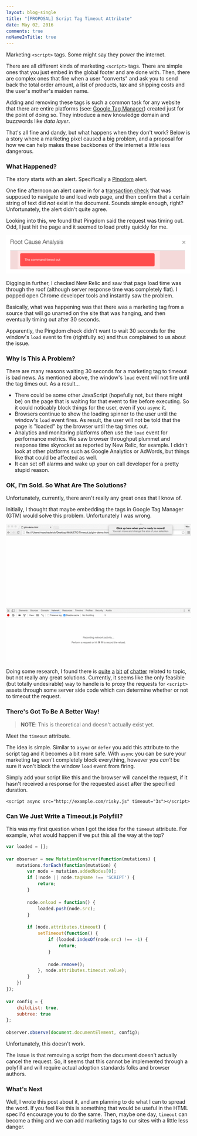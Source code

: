 ```yaml
---
layout: blog-single
title: "[PROPOSAL] Script Tag Timeout Attribute"
date: May 02, 2016
comments: true
noNameInTitle: true
---
```


Marketing `<script>` tags. Some might say they power the internet. 

There are all different kinds of marketing `<script>` tags. There are simple ones that you just embed in the global footer and are done with. Then, there are complex ones that fire when a user "converts" and ask you to send back the total order amount, a list of products, tax and shipping costs and the user's mother's maiden name. 

Adding and removing these tags is such a common task for any website that there are entire platforms (see: [Google Tag Manager](https://www.google.com/analytics/tag-manager/)) created just for the point of doing so. They introduce a new knowledge domain and buzzwords like *data layer*.

That's all fine and dandy, but what happens when they don't work? Below is a story where a marketing pixel caused a big problem, and a proposal for how we can help makes these backbones of the internet a little less dangerous.

<!-- excerpt_separator -->

### What Happened?

The story starts with an alert. Specifically a [Pingdom](http://www.pingdom.com) alert. 

One fine afternoon an alert came in for a [transaction check](https://www.pingdom.com/product/transaction-monitoring) that was supposed to navigate to and load web page, and then confirm that a certain string of text did *not* exist in the document. Sounds simple enough, right? Unfortunately, the alert didn't quite agree.

Looking into this, we found that Pingdom said the request was timing out. Odd, I just hit the page and it seemed to load pretty quickly for me.

![](/img/blog/timeout/root-cause-analysis.png)

Digging in further, I checked New Relic and saw that page load time was through the roof (although server response time was completely flat). I popped open Chrome developer tools and instantly saw the problem.

Basically, what was happening was that there was a marketing tag from a source that will go unamed on the site that was hanging, and then eventually timing out after 30 seconds.

Apparently, the Pingdom check didn't want to wait 30 seconds for the window's `load` event to fire  (rightfully so) and thus complained to us about the issue.

### Why Is This A Problem?

There are many reasons waiting 30 seconds for a marketing tag to timeout is bad news. As mentioned above, the window's `load` event will not fire until the tag times out. As a result...

- There could be some other JavaScript (hopefully not, but there might be) on the page that is waiting for that event to fire before executing. So it could noticably block things for the user, even if you `async` it.
- Browsers continue to show the loading spinner to the user until the window's `load` event fires. As result, the user will not be told that the page is "loaded" by the browser until the tag times out.
- Analytics and monitoring platforms often use the `load` event for performance metrics. We saw browser throughput plummet and response time skyrocket as reported by New Relic, for example. I didn't look at other platforms such as Google Analytics or AdWords, but things like that could be affected as well.
- It can set off alarms and wake up your on call developer for a pretty stupid reason.

### OK, I'm Sold. So What Are The Solutions?
  
Unfortunately, currently, there aren't really any great ones that I know of.

Initially, I thought that maybe embedding the tags in Google Tag Manager (GTM) would solve this problem. Unfortunately I was wrong.

![](/img/blog/timeout/gtm-badtime.gif)

Doing some research, I found there is [quite](http://stackoverflow.com/questions/2021157/any-way-to-gracefully-enforce-a-timeout-limit-when-loading-a-slow-external-file#answer-2021439) [a](http://stackoverflow.com/questions/5506425/how-to-set-a-timeout-for-loading-a-external-javascript-file-which-is-down?rq=1) [bit](http://stackoverflow.com/questions/1018705/how-to-detect-timeout-on-an-ajax-xmlhttprequest-call-in-the-browser?lq=1) [of](http://gabrieleromanato.name/javascript-set-a-timeout-for-blocking-scripts/) [chatter](https://www.peterbe.com/plog/never-put-external-javascript-in-the-head) related to topic, but not really any great solutions. Currently, it seems like the only feasible (but totally undesirable) way to handle is to proxy the requests for `<script>` assets through some server side code which can determine whether or not to timeout the request.

### There's Got To Be A Better Way!

> **NOTE**: This is theoretical and doesn't actually exist yet.

Meet the `timeout` attribute.

The idea is simple. Similar to `async` or `defer` you add this attribute to the script tag and it becomes a bit more safe. With `async` you can be sure your marketing tag won't completely block everything, however you *can't* be sure it won't block the window `load` event from firing.

Simply add your script like this and the browser will cancel the request, if it hasn't received a response for the requested asset after the specified duration.

```
<script async src="http://example.com/risky.js" timeout="3s"></script>
```

### Can We Just Write a Timeout.js Polyfill?

This was my first question when I got the idea for the `timeout` attribute. For example, what would happen if we put this all the way at the top?

```js
var loaded = [];

var observer = new MutationObserver(function(mutations) {
    mutations.forEach(function(mutation) {
        var node = mutation.addedNodes[0];
        if (!node || node.tagName !== 'SCRIPT') {
            return;
        }

        node.onload = function() {
            loaded.push(node.src);
        }

        if (node.attributes.timeout) {
            setTimeout(function() {
                if (loaded.indexOf(node.src) !== -1) {
                    return;
                }

                node.remove();
            }, node.attributes.timeout.value);
        }
    })
});

var config = {
    childList: true,
    subtree: true
};

observer.observe(document.documentElement, config);
```

Unfortunately, this doesn't work.

The issue is that removing a script from the document doesn't actually cancel the request. So, it seems that this cannot be implemented through a polyfill and will require actual adoption standards folks and browser authors.

### What's Next

Well, I wrote this post about it, and am planning to do what I can to spread the word. If you feel like this is something that would be useful in the HTML spec I'd encourage you to do the same. Then, maybe one day, `timeout` can become a thing and we can add marketing tags to our sites with a little less danger.
